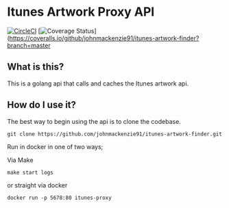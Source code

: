 # Itunes Artwork Proxy API

[![CircleCI](https://circleci.com/gh/johnmackenzie91/itunes-artwork-finder/tree/master.svg?style=svg&circle-token=<YOUR-TOKEN>)](https://circleci.com/gh/johnmackenzie91/itunes-artwork-finder/tree/master)
[![Coverage Status](https://coveralls.io/repos/github/johnmackenzie91/itunes-artwork-finder/badge.svg?branch=<YOUR-HEAD-BRANCH>)](https://coveralls.io/github/johnmackenzie91/itunes-artwork-finder?branch=master

## What is this?
This is a golang api that calls and caches the Itunes artwork api.

## How do I use it?
The best way to begin using the api is to clone the codebase.

```shell script
git clone https://github.com/johnmackenzie91/itunes-artwork-finder.git
```

Run in docker in one of two ways;

Via Make
```shell script
make start logs
```

or straight via docker
```shell script
docker run -p 5678:80 itunes-proxy
```